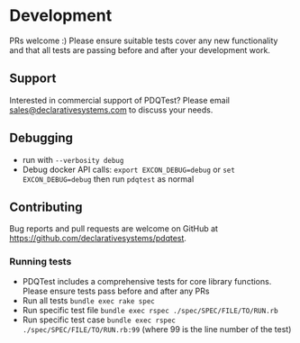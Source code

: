 # Development

PRs welcome :)  Please ensure suitable tests cover any new functionality and 
that all tests are passing before and after your development work.

## Support
Interested in commercial support of PDQTest?  Please email 
sales@declarativesystems.com to discuss your needs.

## Debugging
* run with `--verbosity debug`
* Debug docker API calls: `export EXCON_DEBUG=debug` or `set EXCON_DEBUG=debug` 
  then run `pdqtest` as normal

## Contributing
Bug reports and pull requests are welcome on GitHub at 
https://github.com/declarativesystems/pdqtest.

### Running tests
* PDQTest includes a comprehensive tests for core library functions.  Please 
  ensure tests pass before and after any PRs
* Run all tests `bundle exec rake spec`
* Run specific test file `bundle exec rspec ./spec/SPEC/FILE/TO/RUN.rb`
* Run specific test case `bundle exec rspec ./spec/SPEC/FILE/TO/RUN.rb:99` 
  (where 99 is the line number of the test)

